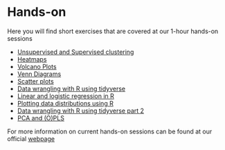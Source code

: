 # Hands-on

Here you will find short exercises that are covered at our 1-hour hands-on sessions

* [Unsupervised and Supervised clustering](https://github.com/bcfgothenburg/VT18/wiki/Clustering)
* [Heatmaps](https://github.com/bcfgothenburg/Hands-on/wiki/Heatmaps)
* [Volcano Plots](https://github.com/bcfgothenburg/Hands-on/wiki/Volcano-Plots)
* [Venn Diagrams](https://github.com/bcfgothenburg/Hands-on/wiki/Venn-Diagrams)
* [Scatter plots](https://github.com/bcfgothenburg/Hands-on/wiki/Scatter-plots)
* [Data wrangling with R using tidyverse](https://github.com/bcfgothenburg/Hands-on/wiki/Data-wrangling-with-R-using-tidyverse)
* [Linear and logistic regression in R](https://github.com/bcfgothenburg/Hands-on/wiki/Linear-and-logistic-regression-in-R)
* [Plotting data distributions using R](https://github.com/bcfgothenburg/Hands-on/wiki/Plotting-data-distributions-using-R)
* [Data wrangling with R using tidyverse part 2](https://github.com/bcfgothenburg/Hands-on/wiki/Data-wrangling-with-R-using-tidyverse-part-2)
* [PCA and (O)PLS]([https://github.com/bcfgothenburg/Hands-on/wiki/Data-wrangling-with-R-using-tidyverse-part-2](https://github.com/bcfgothenburg/Hands-on/wiki/PCA-and-OPLS))



For more information on current hands-on sessions can be found at our official [webpage](https://www.gu.se/en/core-facilities/bioinformatics-bcf/education-and-training#Hands-on)
